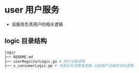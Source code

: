 # user 用户服务

- 该服务负责用户的相关逻辑

## logic 目录结构

```bash
logic
├── README.md
├── userRegisterLogic.go # 用户注册逻辑
├── x_consumerLogic.go # 消息队列消费者逻辑 比如用户注册成功后逻辑
